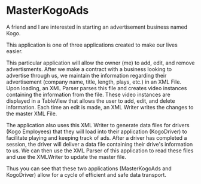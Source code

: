 MasterKogoAds
=============

A friend and I are interested in starting an advertisement business named Kogo.

This application is one of three applications created to make our lives easier.

This particular application will allow the owner (me) to add, edit, and remove advertisments.
After we make a contract with a business looking to advertise through us, we maintain
the information regarding their advertisement (company name, title, length, plays, etc.) in an XML
File. Upon loading, an XML Parser parses this file and creates video instances containing the information
from the file. These video instances are displayed in a TableView that allows the user to add, edit, and
delete information. Each time an edit is made, an XML Writer writes the changes to the master XML File.

The application also uses this XML Writer to generate data files for drivers (Kogo Employees) that they
will load into their application (KogoDriver) to facilitate playing and keeping track of ads.
After a driver has completed a session, the driver will deliver a data file containing their drive's
information to us. We can then use the XML Parser of this application to read these files and use the
XMLWriter to update the master file. 

Thus you can see that these two applications (MasterKogoAds and KogoDriver) allow for a cycle of
efficient and safe data transport.
